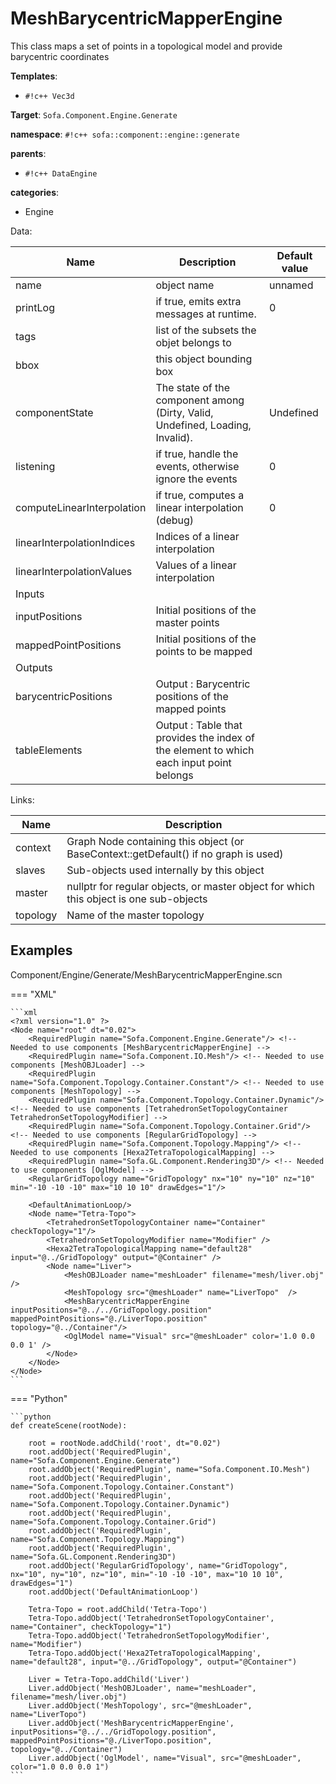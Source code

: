 # MeshBarycentricMapperEngine

This class maps a set of points in a topological model and provide barycentric coordinates


__Templates__:

- `#!c++ Vec3d`

__Target__: `Sofa.Component.Engine.Generate`

__namespace__: `#!c++ sofa::component::engine::generate`

__parents__: 

- `#!c++ DataEngine`

__categories__: 

- Engine

Data: 

<table>
<thead>
    <tr>
        <th>Name</th>
        <th>Description</th>
        <th>Default value</th>
    </tr>
</thead>
<tbody>
	<tr>
		<td>name</td>
		<td>
object name
</td>
		<td>unnamed</td>
	</tr>
	<tr>
		<td>printLog</td>
		<td>
if true, emits extra messages at runtime.
</td>
		<td>0</td>
	</tr>
	<tr>
		<td>tags</td>
		<td>
list of the subsets the objet belongs to
</td>
		<td></td>
	</tr>
	<tr>
		<td>bbox</td>
		<td>
this object bounding box
</td>
		<td></td>
	</tr>
	<tr>
		<td>componentState</td>
		<td>
The state of the component among (Dirty, Valid, Undefined, Loading, Invalid).
</td>
		<td>Undefined</td>
	</tr>
	<tr>
		<td>listening</td>
		<td>
if true, handle the events, otherwise ignore the events
</td>
		<td>0</td>
	</tr>
	<tr>
		<td>computeLinearInterpolation</td>
		<td>
if true, computes a linear interpolation (debug)
</td>
		<td>0</td>
	</tr>
	<tr>
		<td>linearInterpolationIndices</td>
		<td>
Indices of a linear interpolation
</td>
		<td></td>
	</tr>
	<tr>
		<td>linearInterpolationValues</td>
		<td>
Values of a linear interpolation
</td>
		<td></td>
	</tr>
	<tr>
		<td colspan="3">Inputs</td>
	</tr>
	<tr>
		<td>inputPositions</td>
		<td>
Initial positions of the master points
</td>
		<td></td>
	</tr>
	<tr>
		<td>mappedPointPositions</td>
		<td>
Initial positions of the points to be mapped
</td>
		<td></td>
	</tr>
	<tr>
		<td colspan="3">Outputs</td>
	</tr>
	<tr>
		<td>barycentricPositions</td>
		<td>
Output : Barycentric positions of the mapped points
</td>
		<td></td>
	</tr>
	<tr>
		<td>tableElements</td>
		<td>
Output : Table that provides the index of the element to which each input point belongs
</td>
		<td></td>
	</tr>

</tbody>
</table>

Links: 

| Name | Description |
| ---- | ----------- |
|context|Graph Node containing this object (or BaseContext::getDefault() if no graph is used)|
|slaves|Sub-objects used internally by this object|
|master|nullptr for regular objects, or master object for which this object is one sub-objects|
|topology|Name of the master topology|



## Examples

Component/Engine/Generate/MeshBarycentricMapperEngine.scn

=== "XML"

    ```xml
    <?xml version="1.0" ?>
    <Node name="root" dt="0.02">
        <RequiredPlugin name="Sofa.Component.Engine.Generate"/> <!-- Needed to use components [MeshBarycentricMapperEngine] -->
        <RequiredPlugin name="Sofa.Component.IO.Mesh"/> <!-- Needed to use components [MeshOBJLoader] -->
        <RequiredPlugin name="Sofa.Component.Topology.Container.Constant"/> <!-- Needed to use components [MeshTopology] -->
        <RequiredPlugin name="Sofa.Component.Topology.Container.Dynamic"/> <!-- Needed to use components [TetrahedronSetTopologyContainer TetrahedronSetTopologyModifier] -->
        <RequiredPlugin name="Sofa.Component.Topology.Container.Grid"/> <!-- Needed to use components [RegularGridTopology] -->
        <RequiredPlugin name="Sofa.Component.Topology.Mapping"/> <!-- Needed to use components [Hexa2TetraTopologicalMapping] -->
        <RequiredPlugin name="Sofa.GL.Component.Rendering3D"/> <!-- Needed to use components [OglModel] -->
        <RegularGridTopology name="GridTopology" nx="10" ny="10" nz="10" min="-10 -10 -10" max="10 10 10" drawEdges="1"/>
    
        <DefaultAnimationLoop/>
        <Node name="Tetra-Topo">
            <TetrahedronSetTopologyContainer name="Container" checkTopology="1"/>
            <TetrahedronSetTopologyModifier name="Modifier" />
            <Hexa2TetraTopologicalMapping name="default28" input="@../GridTopology" output="@Container" />
            <Node name="Liver">
                <MeshOBJLoader name="meshLoader" filename="mesh/liver.obj" />
                <MeshTopology src="@meshLoader" name="LiverTopo"  />
                <MeshBarycentricMapperEngine inputPositions="@../../GridTopology.position" mappedPointPositions="@./LiverTopo.position" topology="@../Container"/>
                <OglModel name="Visual" src="@meshLoader" color='1.0 0.0 0.0 1' />
            </Node>
        </Node>
    </Node>
    ```

=== "Python"

    ```python
    def createScene(rootNode):

        root = rootNode.addChild('root', dt="0.02")
        root.addObject('RequiredPlugin', name="Sofa.Component.Engine.Generate")
        root.addObject('RequiredPlugin', name="Sofa.Component.IO.Mesh")
        root.addObject('RequiredPlugin', name="Sofa.Component.Topology.Container.Constant")
        root.addObject('RequiredPlugin', name="Sofa.Component.Topology.Container.Dynamic")
        root.addObject('RequiredPlugin', name="Sofa.Component.Topology.Container.Grid")
        root.addObject('RequiredPlugin', name="Sofa.Component.Topology.Mapping")
        root.addObject('RequiredPlugin', name="Sofa.GL.Component.Rendering3D")
        root.addObject('RegularGridTopology', name="GridTopology", nx="10", ny="10", nz="10", min="-10 -10 -10", max="10 10 10", drawEdges="1")
        root.addObject('DefaultAnimationLoop')

        Tetra-Topo = root.addChild('Tetra-Topo')
        Tetra-Topo.addObject('TetrahedronSetTopologyContainer', name="Container", checkTopology="1")
        Tetra-Topo.addObject('TetrahedronSetTopologyModifier', name="Modifier")
        Tetra-Topo.addObject('Hexa2TetraTopologicalMapping', name="default28", input="@../GridTopology", output="@Container")

        Liver = Tetra-Topo.addChild('Liver')
        Liver.addObject('MeshOBJLoader', name="meshLoader", filename="mesh/liver.obj")
        Liver.addObject('MeshTopology', src="@meshLoader", name="LiverTopo")
        Liver.addObject('MeshBarycentricMapperEngine', inputPositions="@../../GridTopology.position", mappedPointPositions="@./LiverTopo.position", topology="@../Container")
        Liver.addObject('OglModel', name="Visual", src="@meshLoader", color="1.0 0.0 0.0 1")
    ```

